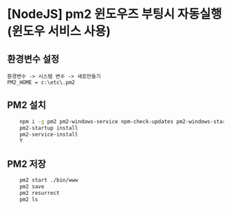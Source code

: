 # [NodeJS] pm2 윈도우즈 부팅시 자동실행(윈도우 서비스 사용)

## 환경변수 설정
```
환경변수 -> 시스템 변수 -> 새로만들기
PM2_HOME = c:\etc\.pm2
```
## PM2 설치
```bash
    npm i -g pm2 pm2-windows-service npm-check-updates pm2-windows-startup
    pm2-startup install 
    pm2-service-install
    Y
```

## PM2 저장

```bash
    pm2 start ./bin/www
    pm2 save
    pm2 resurrect
    pm2 ls
```

